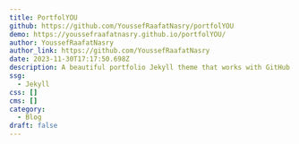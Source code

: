 ```yaml
---
title: PortfolYOU
github: https://github.com/YoussefRaafatNasry/portfolYOU
demo: https://youssefraafatnasry.github.io/portfolYOU/
author: YoussefRaafatNasry
author_link: https://github.com/YoussefRaafatNasry
date: 2023-11-30T17:17:50.698Z
description: A beautiful portfolio Jekyll theme that works with GitHub Pages.
ssg:
  - Jekyll
css: []
cms: []
category:
  - Blog
draft: false
---
```

